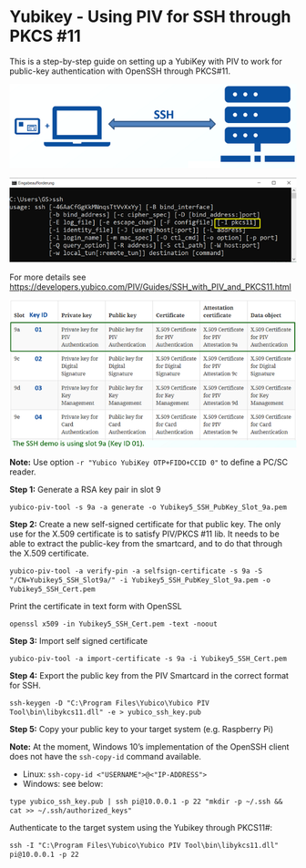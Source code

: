 # Yubikey - Using PIV for SSH through PKCS #11

This is a step-by-step guide on setting up a YubiKey with PIV to work
for public-key authentication with OpenSSH through PKCS#11.

![SSH](/images/SSH.png)

![SSH through PKCS #11](/images/SSH_Console.png)

For more details see https://developers.yubico.com/PIV/Guides/SSH_with_PIV_and_PKCS11.html

![Yubikey key alias per slot and object type](/images/Yubikey_key_alias_ssh.png)

**Note:** Use option ```-r "Yubico YubiKey OTP+FIDO+CCID 0"``` to define a PC/SC reader. 


**Step 1:** Generate a RSA key pair in slot 9
```
yubico-piv-tool -s 9a -a generate -o Yubikey5_SSH_PubKey_Slot_9a.pem
```
**Step 2:** Create a new self-signed certificate for that public key.
The only use for the X.509 certificate is to satisfy PIV/PKCS #11 lib. It needs to be able to extract the public-key from the smartcard, and to do that through the X.509 certificate.
```
yubico-piv-tool -a verify-pin -a selfsign-certificate -s 9a -S "/CN=Yubikey5_SSH_Slot9a/" -i Yubikey5_SSH_PubKey_Slot_9a.pem -o Yubikey5_SSH_Cert.pem
```

Print the certificate in text form with OpenSSL

```
openssl x509 -in Yubikey5_SSH_Cert.pem -text -noout
```


**Step 3:** Import self signed certificate
```
yubico-piv-tool -a import-certificate -s 9a -i Yubikey5_SSH_Cert.pem
```

**Step 4:** Export the public key from the PIV Smartcard in the correct format for SSH.
```
ssh-keygen -D "C:\Program Files\Yubico\Yubico PIV Tool\bin\libykcs11.dll" -e > yubico_ssh_key.pub
```

**Step 5:** Copy your public key to your target system (e.g. Raspberry Pi)

**Note:** At the moment, Windows 10’s implementation of the OpenSSH client does not have the ```ssh-copy-id``` command available.
- Linux: ```ssh-copy-id <"USERNAME">@<"IP-ADDRESS">```
- Windows: see below:
```
type yubico_ssh_key.pub | ssh pi@10.0.0.1 -p 22 "mkdir -p ~/.ssh && cat >> ~/.ssh/authorized_keys"
```

Authenticate to the target system using the Yubikey through PKCS11#:
```
ssh -I "C:\Program Files\Yubico\Yubico PIV Tool\bin\libykcs11.dll" pi@10.0.0.1 -p 22
```